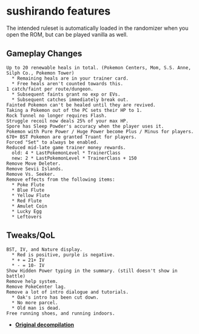 # sushirando features

The intended ruleset is automatically loaded in the randomizer when you open the ROM, but can be played vanilla as well.

## Gameplay Changes
```
Up to 20 renewable heals in total. (Pokemon Centers, Mom, S.S. Anne, Silph Co., Pokemon Tower)
  * Remaining heals are in your trainer card.
  * Free heals aren't counted towards this.
1 catch/faint per route/dungeon.
  * Subsequent faints grant no exp or EVs.
  * Subsequent catches immediately break out.
Fainted Pokemon can't be healed until they are revived.
Taking a Pokemon out of the PC sets their HP to 1.
Rock Tunnel no longer requires Flash.
Struggle recoil now deals 25% of your max HP.
Spore has Sleep Powder's accuracy when the player uses it.
Pokemon with Pure Power / Huge Power become Plus / Minus for players.
670+ BST Pokemon are granted Truant for players.
Forced "Set" to always be enabled.
Reduced mid-late game trainer money rewards.
  old: 4 * LastPokemonLevel * TrainerClass
  new: 2 * LastPokemonLevel * TrainerClass + 150
Remove Move Deleter.
Remove Sevii Islands.
Remove Vs. Seeker.
Remove effects from the following items:
  * Poke Flute
  * Blue Flute
  * Yellow Flute
  * Red Flute
  * Amulet Coin
  * Lucky Egg
  * Leftovers
```

## Tweaks/QoL
```
BST, IV, and Nature display.
  * Red is positive, purple is negative.
  * + = 21+ IV
  * - = 10- IV
Show Hidden Power typing in the summary. (still doesn't show in battle)
Remove help system.
Remove PokeCenter lag.
Remove a lot of intro dialogue and tutorials.
  * Oak's intro has been cut down.
  * No more parcel.
  * Old man is dead.
Free running shoes, and running indoors.
```

* [**Original decompilation**](https://github.com/pret/pokefirered)
